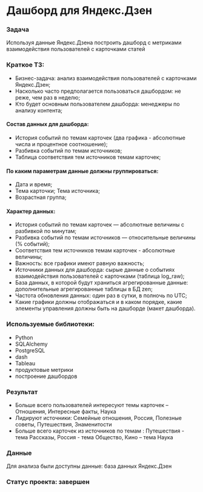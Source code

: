 # Дашборд для Яндекс.Дзен
### Задача
Используя данные Яндекс.Дзена построить дашборд с метриками взаимодействия пользователей с карточками статей
### Краткое ТЗ:
- Бизнес-задача: анализ взаимодействия пользователей с карточками Яндекс.Дзен;
- Насколько часто предполагается пользоваться дашбордом: не реже, чем раз в неделю;
- Кто будет основным пользователем дашборда: менеджеры по анализу контента;
#### Состав данных для дашборда:
- История событий по темам карточек (два графика - абсолютные числа и процентное соотношение);
- Разбивка событий по темам источников;
- Таблица соответствия тем источников темам карточек;
#### По каким параметрам данные должны группироваться:
- Дата и время;
- Тема карточки;
Тема источника;
- Возрастная группа;
#### Характер данных:
- История событий по темам карточек — абсолютные величины с разбивкой по минутам;
- Разбивка событий по темам источников — относительные величины (% событий);
- Соответствия тем источников темам карточек - абсолютные величины;
- Важность: все графики имеют равную важность;
- Источники данных для дашборда: cырые данные о событиях взаимодействия пользователей с карточками (таблица log_raw);
- База данных, в которой будут храниться агрегированные данные: дополнительные агрегированные таблицы в БД zen;
- Частота обновления данных: один раз в сутки, в полночь по UTC;
- Какие графики должны отображаться и в каком порядке, какие элементы управления должны быть на дашборде (макет дашборда).
### Используемые библиотеки:
- Python
- SQLAlchemy
- PostgreSQL
- dash
- Tableau
- продуктовые метрики
- построение дашбордов
### Результат
- Больше всего пользователей интересуют темы карточек – Отношения, Интересные факты, Наука
- Лидируют источники: Семейные отношения, Россия, Полезные советы, Путешествия, Знаменитости
- Больше всего карточек из источников по темам : Путешествия - тема Рассказы, Россия - тема Общество, Кино – тема Наука

### Данные
Для анализа были доступны данные: база данных Яндекс.Дзен
### Статус проекта: завершен
